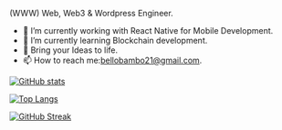 (WWW) Web, Web3 & Wordpress Engineer.

- 🔭 I’m currently working with React Native for Mobile Development.
- 🌱 I’m currently learning Blockchain development.
- 👯 Bring your Ideas to life.
- 📫 How to reach me:bellobambo21@gmail.com.


[![ GitHub stats](https://github-readme-stats.vercel.app/api?username=bellobambo&count_private=true&show_icons=true&theme=neon)](https://github.com/bellobambo/github-readme-stats)

[![Top Langs](https://github-readme-stats.vercel.app/api/top-langs/?username=bellobambo&layout=compact&count_private=true&show_icons=true&theme=neon)](https://github.com/bellobambo/github-readme-stats)


[![GitHub Streak](https://streak-stats.demolab.com?user=bellobambo&theme=neon)](https://git.io/streak-stats)

